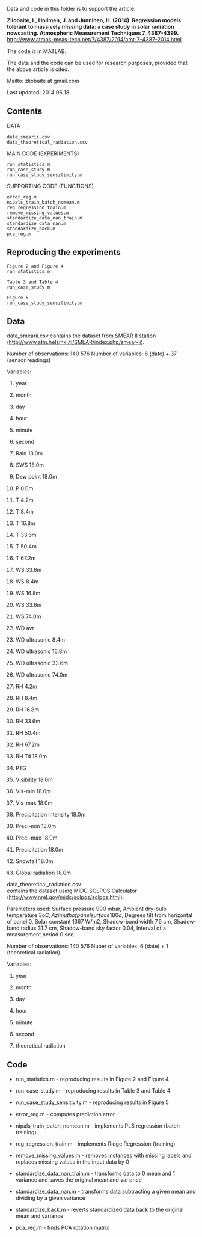 Data and code in this folder is to support the article:

**Zliobaite, I., Hollmen, J. and Junninen, H. (2014). Regression models tolerant to massively missing data: a case study in solar radiation nowcasting. Atmospheric Measurement Techniques 7, 4387-4399.**
http://www.atmos-meas-tech.net/7/4387/2014/amt-7-4387-2014.html

The code is in MATLAB. 

The data and the code can be used for research purposes, provided that the above article is cited.

Mailto: zliobaite at gmail.com

Last updated: 2014 06 18


## Contents ##

DATA

	data_smearii.csv
	data_theoretical_radiation.csv
	
MAIN CODE (EXPERIMENTS)

	run_statistics.m
	run_case_study.m
	run_case_study_sensitivity.m
	
SUPPORTING CODE (FUNCTIONS)

	error_reg.m
	nipals_train_batch_nomean.m
	reg_regression_train.m
	remove_missing_values.m
	standardize_data_nan_train.m
	standardize_data_nan.m
	standardize_back.m
	pca_reg.m


## Reproducing the experiments ##

	Figure 2 and Figure 4
	run_statistics.m

	Table 3 and Table 4
	run_case_study.m

	Figure 5
	run_case_study_sensitivity.m

## Data ##

data_smearii.csv 
contains the dataset from SMEAR II station (http://www.atm.helsinki.fi/SMEAR/index.php/smear-ii). 

Number of observations: 140 576
Number of variables: 6 (date) + 37 (sensor readings)

Variables:

1. year
2. month
3. day
4. hour
5. minute
6. second

7. Rain 18.0m
8. SWS 18.0m 
9. Dew point 18.0m 
10. P 0.0m 
11. T 4.2m 
12. T 8.4m 
13. T 16.8m 
14. T 33.6m 
15. T 50.4m 
16. T 67.2m 
17. WS 33.6m 
19. WS 8.4m 
20. WS 16.8m 
21. WS 33.6m 
22. WS 74.0m 
23. WD avr 
24. WD ultrasonic 8.4m 
25. WD ultrasonic 16.8m 
26. WD ultrasonic 33.6m 
27. WD ultrasonic 74.0m 
28. RH 4.2m 
29. RH 8.4m 
30. RH 16.8m 
31. RH 33.6m 
32. RH 50.4m 
33. RH 67.2m 
34. RH Td 18.0m 
35. PTG 
36. Visibility 18.0m 
37. Vis-min 18.0m 
38. Vis-max 18.0m 
39. Precipitation intensity 18.0m 
40. Preci-min 18.0m 
41. Preci-max 18.0m 
42. Precipitation 18.0m 
43. Snowfall 18.0m 
44. Global radiation 18.0m 


data_theoretical_radiation.csv 	
contains the dataset using MIDC SOLPOS
Calculator (http://www.nrel.gov/midc/solpos/solpos.html). 

Parameters used: Surface pressure 990 mbar, Ambient dry-bulb
temperature 3oC$, Azimuth of panel surface 180o$, Degrees tilt
from horizontal of panel 0, Solar constant 1367 W/m2, Shadow-band
width 7.6 cm, Shadow-band radius 31.7 cm, Shadow-band sky factor
0.04, Interval of a measurement period 0 sec.


Number of observations: 140 576
Nuber of variables: 6 (date) + 1 (theoretical radiation)

Variables:

1. year
2. month
3. day
4. hour
5. minute
6. second

7. theoretical radiation

## Code ##

* run_statistics.m - reproducing results in Figure 2 and Figure 4
* run_case_study.m - reproducing results in Table 3 and Table 4
* run_case_study_sensitivity.m - reproducing results in Figure 5


* error_reg.m - computes prediction error
* nipals_train_batch_nomean.m - implements PLS regression (batch training)
* reg_regression_train.m - implements Ridge Regression (training)
* remove_missing_values.m - removes instances with missing labels and replaces missing 		values in the input data by 0
* standardize_data_nan_train.m - transforms data to 0 mean and 1 variance and saves the 		original mean and variance
* standardize_data_nan.m - transforms data subtracting a given mean and dividing by a given 	variance 
* standardize_back.m - reverts standardized data back to the original mean and variance
* pca_reg.m - finds PCA rotation matrix
